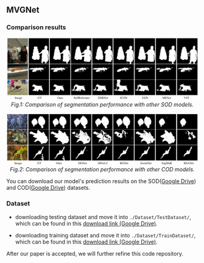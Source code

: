## MVGNet


### Comparison results
<p align="center">
    <img src="Figs/SOD.png"  width="600"  width="1200"/> <br />
    <em> 
    Fig.1: Comparison of segmentation performance with other SOD models.
    </em>
</p>
<p align="center">
    <img src="Figs/COD.png"  width="600"  width="1200"/> <br />
    <em> 
    Fig.2: Comparison of segmentation performance with other COD models.
    </em>
</p>


You can download our model's prediction results on the SOD([Google Drive](https://drive.google.com/file/d/1TP0V2Hz7y7fGylZ-dWmiF4UEq2UB8P8W/view?usp=drive_link)) and COD([Google Drive](https://drive.google.com/file/d/1ol1VzX2l8TF23V1HwXRlFlOcAc2n24P_/view?usp=drive_link)) datasets.
### Dataset

+ downloading testing dataset and move it into `./Dataset/TestDataset/`, 
    which can be found in this [download link (Google Drive)](https://drive.google.com/file/d/1SLRB5Wg1Hdy7CQ74s3mTQ3ChhjFRSFdZ/view?usp=sharing).
    
+ downloading training dataset and move it into `./Dataset/TrainDataset/`, 
    which can be found in this [download link (Google Drive)](https://drive.google.com/file/d/1Kifp7I0n9dlWKXXNIbN7kgyokoRY4Yz7/view?usp=sharing).


After our paper is accepted, we will further refine this code repository.


